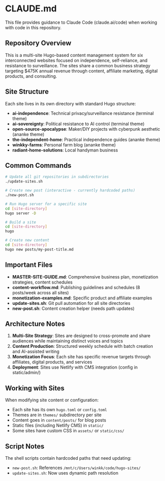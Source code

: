 # CLAUDE.md

This file provides guidance to Claude Code (claude.ai/code) when working with code in this repository.

## Repository Overview

This is a multi-site Hugo-based content management system for six interconnected websites focused on independence, self-reliance, and resistance to surveillance. The sites share a common business strategy targeting $475K annual revenue through content, affiliate marketing, digital products, and consulting.

## Site Structure

Each site lives in its own directory with standard Hugo structure:
- **ai-independence**: Technical privacy/surveillance resistance (terminal theme)
- **ai-sovereignty**: Political resistance to AI control (terminal theme)
- **open-source-apocalypse**: Maker/DIY projects with cyberpunk aesthetic (ananke theme)
- **the-independent-home**: Practical independence guides (ananke theme)
- **winkky-farms**: Personal farm blog (ananke theme)
- **radiant-home-solutions**: Local handyman business

## Common Commands

```bash
# Update all git repositories in subdirectories
./update-sites.sh

# Create new post (interactive - currently hardcoded paths)
./new-post.sh

# Run Hugo server for a specific site
cd [site-directory]
hugo server -D

# Build a site
cd [site-directory]
hugo

# Create new content
cd [site-directory]
hugo new posts/my-post-title.md
```

## Important Files

- **MASTER-SITE-GUIDE.md**: Comprehensive business plan, monetization strategies, content schedules
- **content-workflow.md**: Publishing guidelines and schedules (8 posts/week across all sites)
- **monetization-examples.md**: Specific product and affiliate examples
- **update-sites.sh**: Git pull automation for all site directories
- **new-post.sh**: Content creation helper (needs path updates)

## Architecture Notes

1. **Multi-Site Strategy**: Sites are designed to cross-promote and share audiences while maintaining distinct voices and topics
2. **Content Production**: Structured weekly schedule with batch creation and AI-assisted writing
3. **Monetization Focus**: Each site has specific revenue targets through affiliates, digital products, and services
4. **Deployment**: Sites use Netlify with CMS integration (config in static/admin/)

## Working with Sites

When modifying site content or configuration:
- Each site has its own `hugo.toml` or `config.toml`
- Themes are in `themes/` subdirectory per site
- Content goes in `content/posts/` for blog posts
- Static files (including Netlify CMS) in `static/`
- Some sites have custom CSS in `assets/` or `static/css/`

## Script Notes

The shell scripts contain hardcoded paths that need updating:
- `new-post.sh`: References `/mnt/c/Users/winkk/code/hugo-sites/`
- `update-sites.sh`: Now uses dynamic path resolution